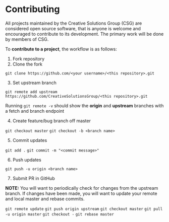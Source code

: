 # Contributing
All projects maintained by the Creative Solutions Group (CSG) are considered open source software, that is anyone is welcome and encouraged to contribute to its development. The primary work will be done by members of CSG.

To **contribute to a project**, the workflow is as follows:

1. Fork repository
2. Clone the fork

`git clone https://github.com/<your username>/<this repository>.git`

 3. Set upstream branch

`git remote add upstream https://github.com/CreativeSolutionsGroup/<this repository>.git`

Running `git remote -v` should show the **origin** and **upstream** branches with a fetch and branch endpoint

 4. Create feature/bug branch off master

`git checkout master`
`git checkout -b <branch name>`

5. Commit updates

`git add .`
`git commit -m "<commit message>"`

6. Push updates

`git push -u origin <branch name>`

7. Submit PR in GitHub

**NOTE:** You will want to periodically check for changes from the upstream branch. If changes have been made, you will want to update your remote and local master and rebase commits.

`git remote update`
`git push origin upstream`
`git checkout master`
`git pull -u origin master`
`git checkout -`
`git rebase master`
